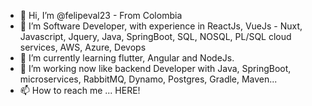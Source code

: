 - 👋 Hi, I’m @felipeval23 - From Colombia
- 👀 I’m Software Developer, with experience in ReactJs, VueJs - Nuxt, Javascript, Jquery, Java, SpringBoot, SQL, NOSQL, PL/SQL cloud services, AWS, Azure, Devops
- 🌱 I’m currently learning flutter, Angular and NodeJs.
- 💞️ I’m working now like backend Developer with Java, SpringBoot, microservices, RabbitMQ, Dynamo, Postgres, Gradle, Maven...
- 📫 How to reach me ... HERE!

<!---
felipeval23/felipeval23 is a ✨ special ✨ repository because its `README.md` (this file) appears on your GitHub profile.
You can click the Preview link to take a look at your changes.
--->
